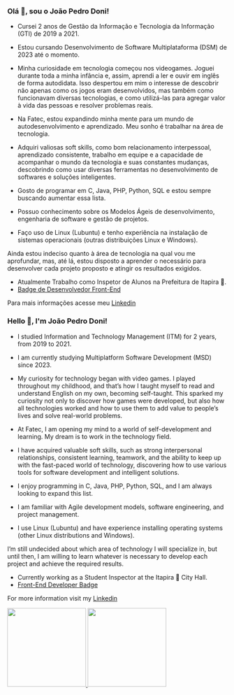 ### Olá 👋, sou o João Pedro Doni!
* Cursei 2 anos de Gestão da Informação e Tecnologia da Informação (GTI) de 2019 a 2021.

* Estou cursando Desenvolvimento de Software Multiplataforma (DSM) de 2023 até o momento.

* Minha curiosidade em tecnologia começou nos videogames. Joguei durante toda a minha infância e, assim, aprendi a ler e ouvir em inglês de forma autodidata. Isso despertou em mim o interesse de descobrir não apenas como os jogos eram desenvolvidos, mas também como funcionavam diversas tecnologias, e como utilizá-las para agregar valor à vida das pessoas e resolver problemas reais.

* Na Fatec, estou expandindo minha mente para um mundo de autodesenvolvimento e aprendizado. Meu sonho é trabalhar na área de tecnologia.

* Adquiri valiosas soft skills, como bom relacionamento interpessoal, aprendizado consistente, trabalho em equipe e a capacidade de acompanhar o mundo da tecnologia e suas constantes mudanças, descobrindo como usar diversas ferramentas no desenvolvimento de softwares e soluções inteligentes.

* Gosto de programar em C, Java, PHP, Python, SQL e estou sempre buscando aumentar essa lista.

* Possuo conhecimento sobre os Modelos Ágeis de desenvolvimento, engenharia de software e gestão de projetos.

* Faço uso de Linux (Lubuntu) e tenho experiência na instalação de sistemas operacionais (outras distribuições Linux e Windows).

Ainda estou indeciso quanto à área de tecnologia na qual vou me aprofundar, mas, até lá, estou disposto a aprender o necessário para desenvolver cada projeto proposto e atingir os resultados exigidos.

* Atualmente Trabalho como Inspetor de Alunos na Prefeitura de Itapira 🏫.
* [Badge de Desenvolvedor Front-End](https://siga.cps.sp.gov.br/cartorio/autenticador.aspx?922a529e-9344-43bc-b9c7-7456b5e1b1a5)


Para mais informações acesse meu [Linkedin](https://br.linkedin.com/in/jo%C3%A3o-pedro-doni?trk=public_profile_browsemap)


### Hello 👋, I'm João Pedro Doni!
* I studied Information and Technology Management (ITM) for 2 years, from 2019 to 2021.

* I am currently studying Multiplatform Software Development (MSD) since 2023.

* My curiosity for technology began with video games. I played throughout my childhood, and that’s how I taught myself to read and understand English on my own, becoming self-taught. This sparked my curiosity not only to discover how games were developed, but also how all technologies worked and how to use them to add value to people’s lives and solve real-world problems.

* At Fatec, I am opening my mind to a world of self-development and learning. My dream is to work in the technology field.

* I have acquired valuable soft skills, such as strong interpersonal relationships, consistent learning, teamwork, and the ability to keep up with the fast-paced world of technology, discovering how to use various tools for software development and intelligent solutions.

* I enjoy programming in C, Java, PHP, Python, SQL, and I am always looking to expand this list.

* I am familiar with Agile development models, software engineering, and project management.

* I use Linux (Lubuntu) and have experience installing operating systems (other Linux distributions and Windows).

I’m still undecided about which area of technology I will specialize in, but until then, I am willing to learn whatever is necessary to develop each project and achieve the required results.

* Currently working as a Student Inspector at the Itapira 🏫 City Hall.
* [Front-End Developer Badge](https://siga.cps.sp.gov.br/cartorio/autenticador.aspx?922a529e-9344-43bc-b9c7-7456b5e1b1a5)

For more information visit my [Linkedin](https://br.linkedin.com/in/jo%C3%A3o-pedro-doni?trk=public_profile_browsemap)

<div>
<a href="https://github.com/seu-usuário-aqui">
<img loading="lazy" height="180em" src="https://github-readme-stats.vercel.app/api/top-langs/?username=DoniJoao&layout=compact&langs_count=7&theme=dracula"/>
<img loading="lazy" height="180em" src="https://github-readme-stats.vercel.app/api?username=DoniJoao&show_icons=true&theme=dracula&include_all_commits=true&count_private=true"/>
</div>


